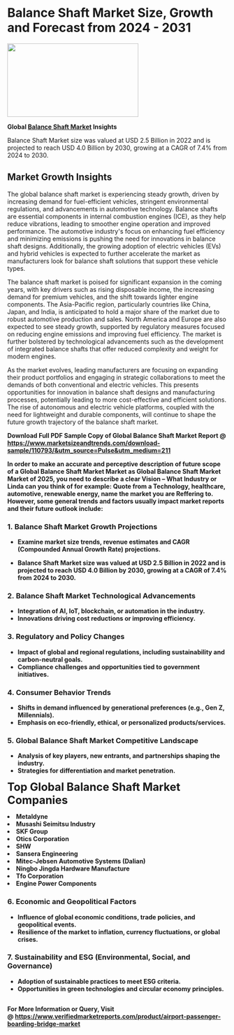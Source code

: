 <H1>Balance Shaft Market Size, Growth and Forecast from 2024 - 2031</H1><img class="aligncenter size-medium wp-image-584254" src="https://thirdeyenews.in/wp-content/uploads/2024/09/Global-Market-Research-300x168.jpeg" alt="" width="300" height="168" /><p><strong>Global&nbsp;<a href="https://www.marketsizeandtrends.com/download-sample/110793/&amp;utm_source=Pulse&amp;utm_medium=211">Balance Shaft Market</a> Insights</strong></p><p>Balance Shaft Market size was valued at USD 2.5 Billion in 2022 and is projected to reach USD 4.0 Billion by 2030, growing at a CAGR of 7.4% from 2024 to 2030.</p><p><h2>Market Growth Insights</h2> <p>The global balance shaft market is experiencing steady growth, driven by increasing demand for fuel-efficient vehicles, stringent environmental regulations, and advancements in automotive technology. Balance shafts are essential components in internal combustion engines (ICE), as they help reduce vibrations, leading to smoother engine operation and improved performance. The automotive industry's focus on enhancing fuel efficiency and minimizing emissions is pushing the need for innovations in balance shaft designs. Additionally, the growing adoption of electric vehicles (EVs) and hybrid vehicles is expected to further accelerate the market as manufacturers look for balance shaft solutions that support these vehicle types.</p> <p><strong></strong></p> <p>The balance shaft market is poised for significant expansion in the coming years, with key drivers such as rising disposable income, the increasing demand for premium vehicles, and the shift towards lighter engine components. The Asia-Pacific region, particularly countries like China, Japan, and India, is anticipated to hold a major share of the market due to robust automotive production and sales. North America and Europe are also expected to see steady growth, supported by regulatory measures focused on reducing engine emissions and improving fuel efficiency. The market is further bolstered by technological advancements such as the development of integrated balance shafts that offer reduced complexity and weight for modern engines.</p> <p>As the market evolves, leading manufacturers are focusing on expanding their product portfolios and engaging in strategic collaborations to meet the demands of both conventional and electric vehicles. This presents opportunities for innovation in balance shaft designs and manufacturing processes, potentially leading to more cost-effective and efficient solutions. The rise of autonomous and electric vehicle platforms, coupled with the need for lightweight and durable components, will continue to shape the future growth trajectory of the balance shaft market.</p> <p><strong></p><p><span class=""><strong>Download Full PDF Sample Copy of Global Balance Shaft Market Report</strong> @ <a href="https://www.marketsizeandtrends.com/download-sample/110793/&amp;utm_source=Pulse&amp;utm_medium=211" target="_blank">https://www.marketsizeandtrends.com/download-sample/110793/&amp;utm_source=Pulse&amp;utm_medium=211</a></span></p><p>In order to make an accurate and perceptive description of future scope of a Global&nbsp;Balance Shaft Market Market as Global&nbsp;Balance Shaft Market Market of 2025, you need to describe a clear Vision &ndash; What Industry or Linda can you think of for example: Quote from a Technology, healthcare, automotive, renewable energy, name the market you are Reffering to. However, some general trends and factors usually impact market reports and their future outlook include:</p><h3>1.&nbsp;<strong>Balance Shaft Market Growth Projections</strong></h3><ul><li>Examine market size trends, revenue estimates and CAGR (Compounded Annual Growth Rate) projections.</li><li><p>Balance Shaft Market size was valued at USD 2.5 Billion in 2022 and is projected to reach USD 4.0 Billion by 2030, growing at a CAGR of 7.4% from 2024 to 2030.</p></li></ul><h3>2.&nbsp;<strong>Balance Shaft Market Technological Advancements</strong></h3><ul><li>Integration of AI, IoT, blockchain, or automation in the industry.</li><li>Innovations driving cost reductions or improving efficiency.</li></ul><h3>3.&nbsp;<strong>Regulatory and Policy Changes</strong></h3><ul><li>Impact of global and regional regulations, including sustainability and carbon-neutral goals.</li><li>Compliance challenges and opportunities tied to government initiatives.</li></ul><h3>4.&nbsp;<strong>Consumer Behavior Trends</strong></h3><ul><li>Shifts in demand influenced by generational preferences (e.g., Gen Z, Millennials).</li><li>Emphasis on eco-friendly, ethical, or personalized products/services.</li></ul><h3>5.&nbsp;<strong>Global Balance Shaft Market Competitive Landscape</strong></h3><ul><li>Analysis of key players, new entrants, and partnerships shaping the industry.</li><li>Strategies for differentiation and market penetration.</li></ul><p data-pm-slice="1 1 []"><span style="color: inherit; font-family: inherit; font-size: 25px;">Top Global Balance Shaft Market Companies</span></p><div class="" data-test-id=""><p><li>Metaldyne</li><li> Musashi Seimitsu Industry</li><li> SKF Group</li><li> Otics Corporation</li><li> SHW</li><li> Sansera Engineering</li><li> Mitec-Jebsen Automotive Systems (Dalian)</li><li> Ningbo Jingda Hardware Manufacture</li><li> Tfo Corporation</li><li> Engine Power Components</li></p></div><h3>6.&nbsp;<strong>Economic and Geopolitical Factors</strong></h3><ul><li>Influence of global economic conditions, trade policies, and geopolitical events.</li><li>Resilience of the market to inflation, currency fluctuations, or global crises.</li></ul><h3>7.&nbsp;<strong>Sustainability and ESG (Environmental, Social, and Governance)</strong></h3><ul><li>Adoption of sustainable practices to meet ESG criteria.</li><li>Opportunities in green technologies and circular economy principles.</li></ul><h2><strong style="font-size: 14px;">For More Information or Query, Visit @&nbsp;</strong><a style="background-color: #ffffff; font-size: 14px;" href="https://www.marketsizeandtrends.com/report/balance-shaft-market/" target="_blank">https://www.verifiedmarketreports.com/product/airport-passenger-boarding-bridge-market</a></h2>
